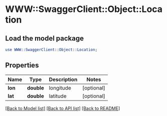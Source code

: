 # WWW::SwaggerClient::Object::Location

## Load the model package
```perl
use WWW::SwaggerClient::Object::Location;
```

## Properties
Name | Type | Description | Notes
------------ | ------------- | ------------- | -------------
**lon** | **double** | longitude | [optional] 
**lat** | **double** | latitude | [optional] 

[[Back to Model list]](../README.md#documentation-for-models) [[Back to API list]](../README.md#documentation-for-api-endpoints) [[Back to README]](../README.md)


